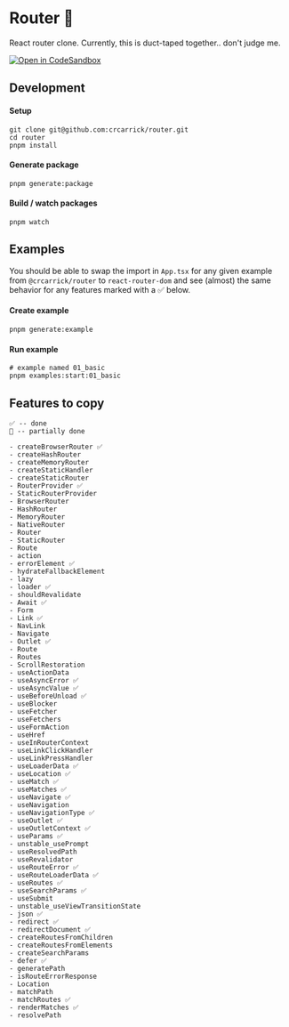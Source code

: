 # Router 🚂

React router clone. Currently, this is duct-taped together.. don't judge me.

[![Open in CodeSandbox](https://img.shields.io/badge/Open%20in-CodeSandbox-DCFF50?style=for-the-badge&logo=codesandbox)](https://githubbox.com/crcarrick/router)

## Development

#### Setup

```shell
git clone git@github.com:crcarrick/router.git
cd router
pnpm install
```

#### Generate package

```shell
pnpm generate:package
```

#### Build / watch packages

```shell
pnpm watch
```

## Examples

You should be able to swap the import in `App.tsx` for any given example from `@crcarrick/router` to `react-router-dom` and see (almost)
the same behavior for any features marked with a ✅ below.

#### Create example

```shell
pnpm generate:example
```

#### Run example

```shell
# example named 01_basic
pnpm examples:start:01_basic
```

## Features to copy

```
✅ -- done
🤔 -- partially done

- createBrowserRouter ✅
- createHashRouter
- createMemoryRouter
- createStaticHandler
- createStaticRouter
- RouterProvider ✅
- StaticRouterProvider
- BrowserRouter
- HashRouter
- MemoryRouter
- NativeRouter
- Router
- StaticRouter
- Route
- action
- errorElement ✅
- hydrateFallbackElement
- lazy
- loader ✅
- shouldRevalidate
- Await ✅
- Form
- Link ✅
- NavLink
- Navigate
- Outlet ✅
- Route
- Routes
- ScrollRestoration
- useActionData
- useAsyncError ✅
- useAsyncValue ✅
- useBeforeUnload ✅
- useBlocker
- useFetcher
- useFetchers
- useFormAction
- useHref
- useInRouterContext
- useLinkClickHandler
- useLinkPressHandler
- useLoaderData ✅
- useLocation ✅
- useMatch ✅
- useMatches ✅
- useNavigate ✅
- useNavigation
- useNavigationType ✅
- useOutlet ✅
- useOutletContext ✅
- useParams ✅
- unstable_usePrompt
- useResolvedPath
- useRevalidator
- useRouteError ✅
- useRouteLoaderData ✅
- useRoutes ✅
- useSearchParams ✅
- useSubmit
- unstable_useViewTransitionState
- json ✅
- redirect ✅
- redirectDocument ✅
- createRoutesFromChildren
- createRoutesFromElements
- createSearchParams
- defer ✅
- generatePath
- isRouteErrorResponse
- Location
- matchPath
- matchRoutes ✅
- renderMatches ✅
- resolvePath
```
